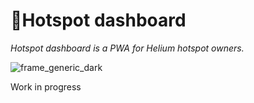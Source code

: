 # 📡Hotspot dashboard

*Hotspot dashboard is a PWA for Helium hotspot owners.*

![frame_generic_dark](https://user-images.githubusercontent.com/64035489/120906236-faf8dd00-c657-11eb-970d-8c75e2ffeeb3.png)


Work in progress
